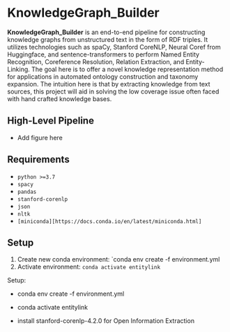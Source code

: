 # KnowledgeGraph_Builder

**KnowledgeGraph_Builder** is an end-to-end pipeline for constructing knowledge graphs from unstructured text in the form of RDF triples. It utilizes technologies such as spaCy, Stanford CoreNLP, Neural Coref from Huggingface, and sentence-transformers to perform Named Entity Recognition, Coreference Resolution, Relation Extraction, and Entity-Linking. The goal here is to offer a novel knowledge representation method for applications in automated ontology construction and taxonomy expansion. The intuition here is that by extracting knowledge from text sources, this project will aid in solving the low coverage issue often faced with hand crafted knowledge bases.


## High-Level Pipeline
* Add figure here


## Requirements

- `python >=3.7`
- `spacy`
- `pandas`
- `stanford-corenlp`
- `json`
- `nltk`
- `[miniconda][https://docs.conda.io/en/latest/miniconda.html]`


## Setup
1. Create new conda environment:
   `conda env create -f environment.yml
2. Activate environment:
   `conda activate entitylink`





Setup:
* conda env create -f environment.yml
* conda activate entitylink

* install stanford-corenlp-4.2.0 for Open Information Extraction
